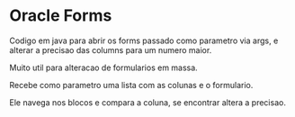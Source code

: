 
# Oracle Forms

Codigo em java para abrir os forms passado como parametro via args, e alterar a precisao das columns para um numero maior.

Muito util para alteracao de formularios em massa.

Recebe como parametro uma lista com as colunas e o formulario.

Ele navega nos blocos e compara a coluna, se encontrar altera a precisao.
